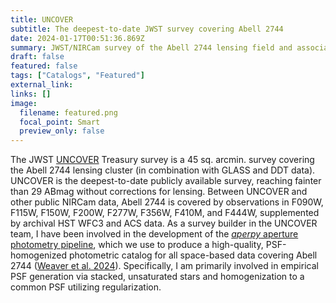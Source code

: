 ```yaml
---
title: UNCOVER
subtitle: The deepest-to-date JWST survey covering Abell 2744
date: 2024-01-17T00:51:36.869Z
summary: JWST/NIRCam survey of the Abell 2744 lensing field and associated photometry catalogs
draft: false
featured: false
tags: ["Catalogs", "Featured"]
external_link:
links: []
image:
  filename: featured.png
  focal_point: Smart
  preview_only: false
---
```

The JWST [UNCOVER](https://jwst-uncover.github.io) Treasury survey is a 45 sq. arcmin. survey covering the Abell 2744 lensing cluster (in combination with GLASS and DDT data). UNCOVER is the deepest-to-date publicly available survey, reaching fainter than 29 ABmag without corrections for lensing. Between UNCOVER and other public NIRCam data, Abell 2744 is covered by observations in F090W, F115W, F150W, F200W, F277W, F356W, F410M, and F444W, supplemented by archival HST WFC3 and ACS data. As a survey builder in the UNCOVER team, I have been involved in the development of the [*aperpy* aperture photometry pipeline](https://github.com/astrowhit/aperpy), which we use to produce a high-quality, PSF-homogenized photometric catalog for all space-based data covering Abell 2744 ([Weaver et al. 2024](https://ui.adsabs.harvard.edu/abs/2024ApJS..270....7W%2F/abstract)). Specifically, I am primarily involved in empirical PSF generation via stacked, unsaturated stars and homogenization to a common PSF utilizing regularization.
